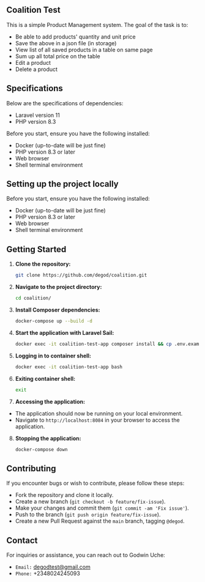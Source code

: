 ## Coalition Test

This is a simple Product Management system. The goal of the task is to:

- Be able to add products' quantity and unit price
- Save the above in a json file (in storage)
- View list of all saved products in a table on same page
- Sum up all total price on the table
- Edit a product
- Delete a product

## Specifications

Below are the specifications of dependencies:

- Laravel version 11
- PHP version 8.3

Before you start, ensure you have the following installed:

- Docker (up-to-date will be just fine)
- PHP version 8.3 or later
- Web browser
- Shell terminal environment

## Setting up the project locally

Before you start, ensure you have the following installed:

- Docker (up-to-date will be just fine)
- PHP version 8.3 or later
- Web browser
- Shell terminal environment

## Getting Started

1. **Clone the repository:**

   ```bash
   git clone https://github.com/degod/coalition.git
   ```

2. **Navigate to the project directory:**

	```bash
	cd coalition/
	```

3. **Install Composer dependencies:**

	```bash
	docker-compose up --build -d
	```

4. **Start the application with Laravel Sail:**

	```bash
	docker exec -it coalition-test-app composer install && cp .env.example .env
	```

5. **Logging in to container shell:**

	```bash
	docker exec -it coalition-test-app bash
	```

6. **Exiting container shell:**

	```bash
	exit
	```

7. **Accessing the application:**

- The application should now be running on your local environment.
- Navigate to `http://localhost:8084` in your browser to access the application.

8. **Stopping the application:**

	```bash
	docker-compose down
	```

## Contributing

If you encounter bugs or wish to contribute, please follow these steps:

- Fork the repository and clone it locally.
- Create a new branch (`git checkout -b feature/fix-issue`).
- Make your changes and commit them (`git commit -am 'Fix issue'`).
- Push to the branch (`git push origin feature/fix-issue`).
- Create a new Pull Request against the `main` branch, tagging `@degod`.

## Contact

For inquiries or assistance, you can reach out to Godwin Uche:

- `Email:` degodtest@gmail.com
- `Phone:` +2348024245093
